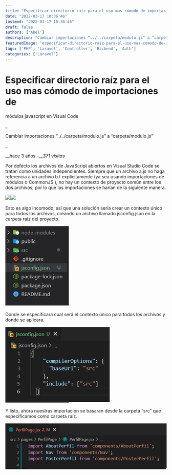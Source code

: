 ```yaml
---
title: "Especificar directorio raíz para el uso mas cómodo de importaciones de módulos javascript en Visual Code"
date: "2022-03-17 10:36:46"
lastmod: "2022-03-17 10:36:46"
draft: false
authors: ['Abel']
description: "Cambiar importaciones “../../carpeta/modulo.js” a “carpeta/modulo.js”"
featuredImage: "especificar-directorio-raiz-para-el-uso-mas-comodo-de-importaciones-de-modulos-javascript-en-visual-code-1.jpg"
tags: ['PHP', 'Laravel', 'Controller', 'Backend', 'Auth']
categories: ['Laravel']
---
```

# Especificar directorio raíz para el uso mas cómodo de importaciones de
módulos javascript en Visual Code

_ <p>Cambiar importaciones “../../carpeta/modulo.js” a “carpeta/modulo.js”</p>
_

__hace 3 años -___371 visitas_

Por defecto los archivos de JavaScript abiertos en Visual Studio Code se
tratan como unidades independientes. Siempre que un archivo a.js no haga
referencia a un archivo b.t explícitamente (ya sea usando importaciones de
módulos o CommonJS ), no hay un contexto de proyecto común entre los dos
archivos, por lo que las importaciones se harían de la siguiente manera.

![](https://ecoding.dev/storage/images/dpWSmlfNnn0gISMXbQ2RlGyJYUCzTloCpdtqUgqq.jpg)![](https://ecoding.dev/storage/images/JnJtPyVlEjCsdYRQJ3KKfVR8ZU1xXoRyY78nfetI.jpg)

Esto es algo incomodo, así que una solución sería crear un contexto único para
todos los archivos, creando un archivo llamado jsconfig.json en la carpeta
raíz del proyecto.

![](especificar-directorio-raiz-para-el-uso-mas-comodo-de-importaciones-de-modulos-javascript-en-visual-code-2.jpg)

Donde se especificara cual será el contexto único para todos los archivos y
donde se aplicara.

![](especificar-directorio-raiz-para-el-uso-mas-comodo-de-importaciones-de-modulos-javascript-en-visual-code-3.jpg)

Y listo, ahora nuestras importación se basaran desde la carpeta “src” que
especificamos como carpeta raíz.

![](especificar-directorio-raiz-para-el-uso-mas-comodo-de-importaciones-de-modulos-javascript-en-visual-code-4.jpg)

